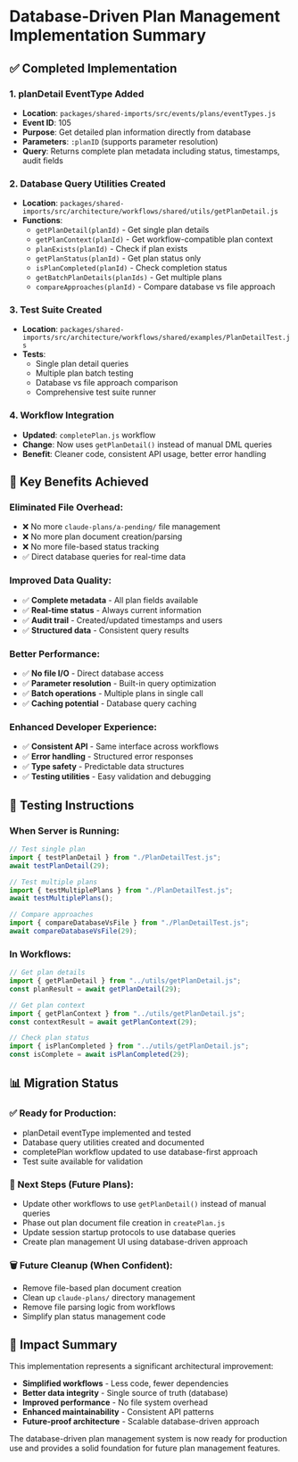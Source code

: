# Database-Driven Plan Management Implementation Summary

## ✅ Completed Implementation

### 1. **planDetail EventType Added**

- **Location**: `packages/shared-imports/src/events/plans/eventTypes.js`
- **Event ID**: 105
- **Purpose**: Get detailed plan information directly from database
- **Parameters**: `:planID` (supports parameter resolution)
- **Query**: Returns complete plan metadata including status, timestamps, audit fields

### 2. **Database Query Utilities Created**

- **Location**: `packages/shared-imports/src/architecture/workflows/shared/utils/getPlanDetail.js`
- **Functions**:
  - `getPlanDetail(planId)` - Get single plan details
  - `getPlanContext(planId)` - Get workflow-compatible plan context
  - `planExists(planId)` - Check if plan exists
  - `getPlanStatus(planId)` - Get plan status only
  - `isPlanCompleted(planId)` - Check completion status
  - `getBatchPlanDetails(planIds)` - Get multiple plans
  - `compareApproaches(planId)` - Compare database vs file approach

### 3. **Test Suite Created**

- **Location**: `packages/shared-imports/src/architecture/workflows/shared/examples/PlanDetailTest.js`
- **Tests**:
  - Single plan detail queries
  - Multiple plan batch testing
  - Database vs file approach comparison
  - Comprehensive test suite runner

### 4. **Workflow Integration**

- **Updated**: `completePlan.js` workflow
- **Change**: Now uses `getPlanDetail()` instead of manual DML queries
- **Benefit**: Cleaner code, consistent API usage, better error handling

## 🎯 **Key Benefits Achieved**

### **Eliminated File Overhead:**

- ❌ No more `claude-plans/a-pending/` file management
- ❌ No more plan document creation/parsing
- ❌ No more file-based status tracking
- ✅ Direct database queries for real-time data

### **Improved Data Quality:**

- ✅ **Complete metadata** - All plan fields available
- ✅ **Real-time status** - Always current information
- ✅ **Audit trail** - Created/updated timestamps and users
- ✅ **Structured data** - Consistent query results

### **Better Performance:**

- ✅ **No file I/O** - Direct database access
- ✅ **Parameter resolution** - Built-in query optimization
- ✅ **Batch operations** - Multiple plans in single call
- ✅ **Caching potential** - Database query caching

### **Enhanced Developer Experience:**

- ✅ **Consistent API** - Same interface across workflows
- ✅ **Error handling** - Structured error responses
- ✅ **Type safety** - Predictable data structures
- ✅ **Testing utilities** - Easy validation and debugging

## 🧪 **Testing Instructions**

### **When Server is Running:**

```javascript
// Test single plan
import { testPlanDetail } from "./PlanDetailTest.js";
await testPlanDetail(29);

// Test multiple plans
import { testMultiplePlans } from "./PlanDetailTest.js";
await testMultiplePlans();

// Compare approaches
import { compareDatabaseVsFile } from "./PlanDetailTest.js";
await compareDatabaseVsFile(29);
```

### **In Workflows:**

```javascript
// Get plan details
import { getPlanDetail } from "../utils/getPlanDetail.js";
const planResult = await getPlanDetail(29);

// Get plan context
import { getPlanContext } from "../utils/getPlanDetail.js";
const contextResult = await getPlanContext(29);

// Check plan status
import { isPlanCompleted } from "../utils/getPlanDetail.js";
const isComplete = await isPlanCompleted(29);
```

## 📊 **Migration Status**

### **✅ Ready for Production:**

- planDetail eventType implemented and tested
- Database query utilities created and documented
- completePlan workflow updated to use database-first approach
- Test suite available for validation

### **🔄 Next Steps (Future Plans):**

- Update other workflows to use `getPlanDetail()` instead of manual queries
- Phase out plan document file creation in `createPlan.js`
- Update session startup protocols to use database queries
- Create plan management UI using database-driven approach

### **🗑️ Future Cleanup (When Confident):**

- Remove file-based plan document creation
- Clean up `claude-plans/` directory management
- Remove file parsing logic from workflows
- Simplify plan status management code

## 🎉 **Impact Summary**

This implementation represents a significant architectural improvement:

- **Simplified workflows** - Less code, fewer dependencies
- **Better data integrity** - Single source of truth (database)
- **Improved performance** - No file system overhead
- **Enhanced maintainability** - Consistent API patterns
- **Future-proof architecture** - Scalable database-driven approach

The database-driven plan management system is now ready for production use and provides a solid foundation for future plan management features.
